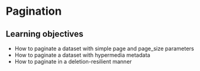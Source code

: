 # Pagination

## Learning objectives
- How to paginate a dataset with simple page and page_size parameters
- How to paginate a dataset with hypermedia metadata
- How to paginate in a deletion-resilient manner